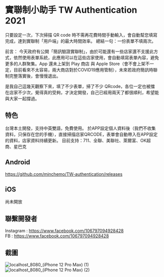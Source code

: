 # 實聯制小助手 TW Authentication 2021

只要設定一次，下次掃描 QR code 時不需再花費時間手動輸入，會自動幫您填寫完成，達到實聯制「用戶端」的最大時間效率。
總結一句：一份表單不填兩次。

前言：
今天政府有公開「簡訊驗證實聯制」，由於可能還有一些店家還不支援此方式，依然使用表單系統，此應用可以在這些店家使用，會自動填寫表單內容，避免更多的人群聚集。App 還未上架到 Play 商店 與 Apple Store（會不會上架不一定，目前看來不太容易，兩大商店對於COVID19應用管制），未來若政府簡訊時聯制完整落實後，會慢慢退出。

是我自己這幾天觀察下來，填了不少表單，掃了不少 QRcode，各位一定也被擋在店家不少次，覺得真的受夠，才決定開發，自己已經用兩天了都很順利，希望能與大家一起撐過。

## 特色
台灣本土開發，支持中英雙語，免費使用。
於APP設定個人資料後（我們不收集資料，只保存在您的手機），直接掃描店家QRCODE，表單會自動帶入在APP設定的資料，店家資料持續更新。
目前支持：711、全聯、美聯社、萊爾富、OK超商、星巴克

## Android 
https://github.com/minchemo/TW-authentication/releases

## iOS 
尚未開放

## 聯繫開發者
Instagram : https://www.facebook.com/106797094928428 <br/>
FB : https://www.facebook.com/106797094928428

## 截圖
![localhost_8080_(iPhone 12 Pro Max) (1)](https://user-images.githubusercontent.com/22622775/118854721-94f62100-b907-11eb-9a2e-5834a1ee4422.png)
![localhost_8080_(iPhone 12 Pro Max) (2)](https://user-images.githubusercontent.com/22622775/118854784-a50e0080-b907-11eb-9cc0-0596dcd91e9b.png)
